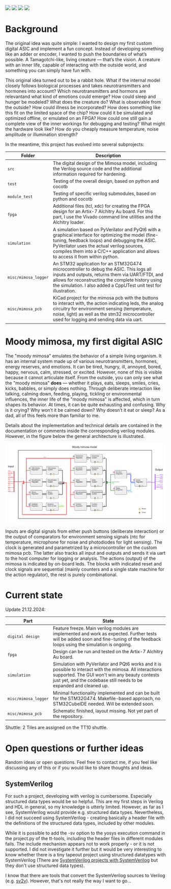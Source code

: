 ![](../../workflows/gds/badge.svg) ![](../../workflows/docs/badge.svg) ![](../../workflows/test/badge.svg) ![](../../workflows/fpga/badge.svg)

# Background

The original idea was quite simple: I wanted to design my first custom digital ASIC and implement a fun concept. Instead of developing something like an adder or encoder, I wanted to push the boundaries of what’s possible. A Tamagotchi-like, living creature — that’s the vision. A creature with an inner life, capable of interacting with the outside world, and something you can simply have fun with. 

This original idea turned out to be a rabbit hole. What if the internal model closely follows biological processes and takes neurotransmitters and hormones into account? Which neurotransmitters and hormons are relevantand what kind of emotions could emerge? How could sleep and hunger be modeled? What does the creature do? What is observable from the outside? How could illness be incorporated? How does something like this fit on the limited space of the chip? How could it be simulated and optimized offline, or emulated on an FPGA? How could one still gain a complete view of the inner workings for debugging and testing? What might the hardware look like? How do you cheaply measure temperature, noise amplitude or illumination strength?

In the meantime, this project has evolved into several subprojects:

| Folder | Description |
| ------ | ----------- |
| `src`  | The digital design of the Mimosa model, including the Verilog source code and the additional information required for hardening. |
| `test` | Testing of the overall design, based on python and cocotb |
| `module_test`  | Testing of specific verilog submodules, based on python and cocotb |
| `fpga` | Additional files (tcl, xdc) for creating the FPGA design for an Artix-7 Alchitry Au board. For this part, I use the Vivado command line utilities and the Alchitry loader.|
| `simulation` | A simulation based on PyVerilator and PyQt6 with a graphical interface for optimizing the model (fine-tuning, feedback loops) and debugging the ASIC. PyVerilator uses the actual verilog sources, compiles them into a C/C++ application and allows to access it from within python. |
|`misc/mimosa_logger` | An STM32 application for an STM32G474 microcontroller to debug the ASIC. This logs all inputs and outputs, returns them via UART/FTDI, and allows for reconstructing the complete history using the simulation. I also added a CppUTest unit test for illustration.|
|`misc/mimosa_pcb`| KiCad project for the mimosa pcb with the buttons to interact with, the action indicating leds, the analog circuitry for environment sensing (temperature, noise, light) as well as the stm32 microcontroller used for logging and sending data via uart. |

# Moody mimosa, my first digital ASIC

The "moody mimosa" emulates the behavior of a simple living organism. It has an internal system made up of various neurotransmitters, hormones, energy reserves, and emotions. It can be tired, hungry, ill, annoyed, bored, happy, nervous, calm, stressed, or excited. However, none of this is visible because it cannot articulate itself. From the outside, you can only see what the "moody mimosa" **does** — whether it plays, eats, sleeps, smiles, cries, kicks, babbles, or simply does nothing. Through deliberate interaction like talking, calming down, feeding, playing, tickling or environmental influences, the inner life of the "moody mimosa" is affected, which in turn shapes its behavior. At times, it can be quite exhausting and confusing. Why is it crying? Why won’t it be calmed down? Why doesn’t it eat or sleep? As a dad, all of this feels more than familiar to me. 

Details about the implementation and technical details are contained in the documentation or comments inside the corresponding verilog modules. However, in the figure below the general architecture is illustrated. 

![](docs/figs/Mimosa_model_v1.0.png)

Inputs are digital signals from either push buttons (deliberate interaction) or the output of comparators for environment sensing signals (ntc for temperature, microphone for noise and photodiodes for light sensing). The clock is generated and parametrized by a microcontroller on the custom mimosa pcb. The latter also tracks all input and outputs and sends it via uart to the host computer for logging or analysis. The actions (output) of the mimosa is indicated by on-board leds. The blocks with indicated reset and clock signals are sequential (mainly counters and a single state machine for the action regulator), the rest is purely combinational.

# Current state

Update 21.12.2024:

| Part   | State |
| ------ | ----------- |
| `digital design`  | Feature freeze. Main verilog modules are implemented and work as expected. Further tests will be added soon and fine-tuning of the feedback loops using the simulation is ongoing.  |
| `fpga` | Design can be run and tested on the Artix-7 Alchitry Au board. |
| `simulation` | Simulation with PyVerilator and PQt6 works and it is possible to interact with the mimosa. All interactions supported. The GUI won't win any beauty contests just yet, and the codebase still needs to be expanded and cleaned up. |
|`misc/mimosa_logger` | Minimal functionality implemented and can be built for the STM32G474. Makefile-based approach, no STM32CubeIDE needed. Will be extended soon. |
|`misc/mimosa_pcb`| Schematic finished, layout missing. Not yet part of the repository. |

Shuttle: 2 Tiles are assigned on the TT10 shuttle. 

# Open questions or further ideas

Random ideas or open questions. Feel free to contact me, if you feel like discussing any of this or if you would like to share thoughts and ideas. 

## SystemVerilog

For such a project, developing with verilog is cumbersome. Especially structured data types would be so helpful. This are my first steps in Verilog and HDL in general, so my knowledge is utterly limited. However, as far as I see, SystemVerilog would provide e.g. structured data types. Nevertheless, I did not succeed using SystemVerilog - creating basically a header file with the definitions of the structured data types, included by other modules. 

While it is possible to add the -sv option to the yosys execution command in the project.py of the tt-tools, including the header files in different modules fails. The include mechanism appears not to work properly - or it is not supported. I did not investigate it further but it would be very interesting to know whether there is a tiny tapeout project using structured datatypes with SystemVerilog (There are [SystemVerilog projects with SystemVerilog](https://github.com/yuri-panchul/tt08-adder-with-flow-control/tree/main) but they don't use structured data types). 

I know that there are tools that convert the SystemVerilog sources to Verilog (e.g. [sv2v](https://github.com/zachjs/sv2v)). However, that's not really the way I want to go...